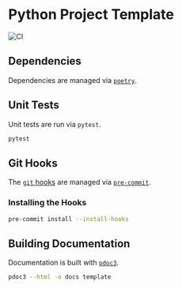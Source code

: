 # Python Project Template

![CI](https://github.com/Slowki/python-template/workflows/CI/badge.svg?branch=master)

## Dependencies

Dependencies are managed via [`poetry`](https://python-poetry.org/).

## Unit Tests

Unit tests are run via `pytest`.

```bash
pytest
```

## Git Hooks

The [`git` hooks](https://git-scm.com/book/en/v2/Customizing-Git-Git-Hooks) are managed via [`pre-commit`](https://pre-commit.com/).

### Installing the Hooks

```bash
pre-commit install --install-hooks
```

## Building Documentation

Documentation is built with [`pdoc3`](https://pdoc3.github.io/pdoc/).

```bash
pdoc3 --html -o docs template
```

